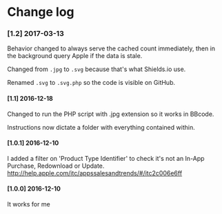 # Change log

### [1.2] 2017-03-13

Behavior changed to always serve the cached count immediately, then in the background query Apple if the data is stale.

Changed from `.jpg` to `.svg` because that's what Shields.io use.

Renamed `.svg` to `.svg.php` so the code is visible on GitHub.

#### [1.1] 2016-12-18

Changed to run the PHP script with .jpg extension so it works in BBcode.

Instructions now dictate a folder with everything contained within.

#### [1.0.1] 2016-12-10

I added a filter on 'Product Type Identifier' to check it's not an In-App Purchase, Redownload or Update.
http://help.apple.com/itc/appssalesandtrends/#/itc2c006e6ff

#### [1.0.0] 2016-12-10

It works for me
